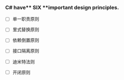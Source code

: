 ### C\# have** SIX **important design principles.

* [ ] 单一职责原则

* [ ] 里式替换原则

* [ ] 依赖倒置原则

* [ ] 接口隔离原则

* [ ] 迪米特法则

* [ ] 开闭原则



